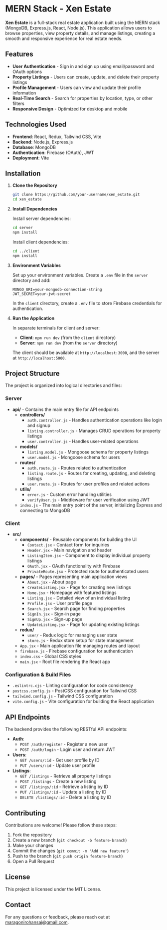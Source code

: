 

# MERN Stack - Xen Estate

**Xen Estate** is a full-stack real estate application built using the MERN stack (MongoDB, Express.js, React, Node.js). This application allows users to browse properties, view property details, and manage listings, creating a smooth and responsive experience for real estate needs.

## Features

- **User Authentication** - Sign in and sign up using email/password and OAuth options
- **Property Listings** - Users can create, update, and delete their property listings
- **Profile Management** - Users can view and update their profile information
- **Real-Time Search** - Search for properties by location, type, or other filters
- **Responsive Design** - Optimized for desktop and mobile

## Technologies Used

- **Frontend**: React, Redux, Tailwind CSS, Vite
- **Backend**: Node.js, Express.js
- **Database**: MongoDB
- **Authentication**: Firebase (OAuth), JWT
- **Deployment**: Vite

## Installation

1. **Clone the Repository**

   ```bash
   git clone https://github.com/your-username/xen_estate.git
   cd xen_estate
   ```

2. **Install Dependencies**

   Install server dependencies:

   ```bash
   cd server
   npm install
   ```

   Install client dependencies:

   ```bash
   cd ../client
   npm install
   ```

3. **Environment Variables**

   Set up your environment variables. Create a `.env` file in the `server` directory and add:

   ```plaintext
   MONGO_URI=your-mongodb-connection-string
   JWT_SECRET=your-jwt-secret
   ```

   In the `client` directory, create a `.env` file to store Firebase credentials for authentication.

4. **Run the Application**

   In separate terminals for client and server:

   - **Client**: `npm run dev` (from the `client` directory)
   - **Server**: `npm run dev` (from the `server` directory)

   The client should be available at `http://localhost:3000`, and the server at `http://localhost:5000`.

## Project Structure

The project is organized into logical directories and files:

### Server

- **api/** - Contains the main entry file for API endpoints
  - **controllers/**
    - `auth.controller.js` - Handles authentication operations like login and signup
    - `listing.controller.js` - Manages CRUD operations for property listings
    - `user.controller.js` - Handles user-related operations
  - **models/**
    - `listing.model.js` - Mongoose schema for property listings
    - `user.model.js` - Mongoose schema for users
  - **routes/**
    - `auth.route.js` - Routes related to authentication
    - `listing.route.js` - Routes for creating, updating, and deleting listings
    - `user.route.js` - Routes for user profiles and related actions
  - **utils/**
    - `error.js` - Custom error handling utilities
    - `verifyUser.js` - Middleware for user verification using JWT
  - `index.js` - The main entry point of the server, initializing Express and connecting to MongoDB

### Client

- **src/**
  - **components/** - Reusable components for building the UI
    - `Contact.jsx` - Contact form for inquiries
    - `Header.jsx` - Main navigation and header
    - `ListingItem.jsx` - Component to display individual property listings
    - `OAuth.jsx` - OAuth functionality with Firebase
    - `PrivateRoute.jsx` - Protected route for authenticated users
  - **pages/** - Pages representing main application views
    - `About.jsx` - About page
    - `CreateListing.jsx` - Page for creating new listings
    - `Home.jsx` - Homepage with featured listings
    - `Listing.jsx` - Detailed view of an individual listing
    - `Profile.jsx` - User profile page
    - `Search.jsx` - Search page for finding properties
    - `SignIn.jsx` - Sign-in page
    - `SignUp.jsx` - Sign-up page
    - `UpdateListing.jsx` - Page for updating existing listings
  - **redux/**
    - `user/` - Redux logic for managing user state
    - `store.js` - Redux store setup for state management
  - `App.jsx` - Main application file managing routes and layout
  - `firebase.js` - Firebase configuration for authentication
  - `index.css` - Global CSS styles
  - `main.jsx` - Root file rendering the React app

### Configuration & Build Files

- `.eslintrc.cjs` - Linting configuration for code consistency
- `postcss.config.js` - PostCSS configuration for Tailwind CSS
- `tailwind.config.js` - Tailwind CSS configuration
- `vite.config.js` - Vite configuration for building the React application

## API Endpoints

The backend provides the following RESTful API endpoints:

- **Auth**:
  - `POST /auth/register` - Register a new user
  - `POST /auth/login` - Login user and return JWT
- **Users**:
  - `GET /users/:id` - Get user profile by ID
  - `PUT /users/:id` - Update user profile
- **Listings**:
  - `GET /listings` - Retrieve all property listings
  - `POST /listings` - Create a new listing
  - `GET /listings/:id` - Retrieve a listing by ID
  - `PUT /listings/:id` - Update a listing by ID
  - `DELETE /listings/:id` - Delete a listing by ID

## Contributing

Contributions are welcome! Please follow these steps:

1. Fork the repository
2. Create a new branch (`git checkout -b feature-branch`)
3. Make your changes
4. Commit the changes (`git commit -m 'Add new feature'`)
5. Push to the branch (`git push origin feature-branch`)
6. Open a Pull Request

## License

This project is licensed under the MIT License.

## Contact

For any questions or feedback, please reach out at [maragonirohansai@gmail.com](mailto:maragonirohansai@gmail.com).

